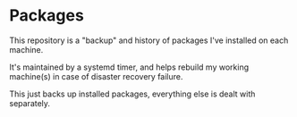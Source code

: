 Packages
========

This repository is a "backup" and history of packages I've installed on each
machine.

It's maintained by a systemd timer, and helps rebuild my working machine(s) in
case of disaster recovery failure.

This just backs up installed packages, everything else is dealt with
separately.
